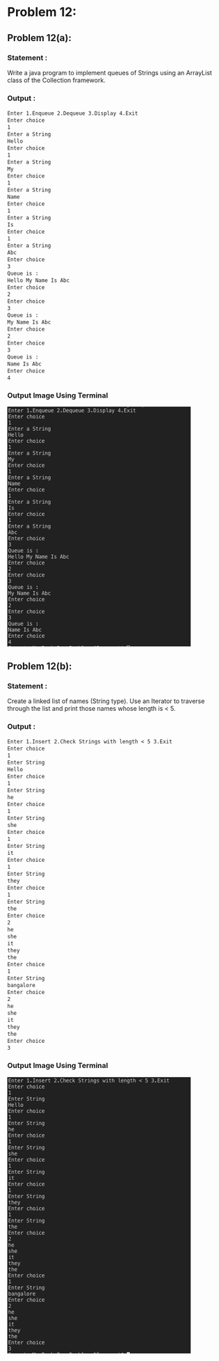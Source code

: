 # Problem 12:
## Problem 12(a):

### Statement :
Write a java program to implement queues of Strings using an ArrayList class of the Collection framework.

### Output :
```
Enter 1.Enqueue 2.Dequeue 3.Display 4.Exit
Enter choice
1
Enter a String
Hello
Enter choice
1
Enter a String
My
Enter choice
1
Enter a String
Name
Enter choice
1
Enter a String
Is
Enter choice
1
Enter a String
Abc
Enter choice
3
Queue is : 
Hello My Name Is Abc 
Enter choice
2
Enter choice
3
Queue is : 
My Name Is Abc 
Enter choice
2
Enter choice
3
Queue is : 
Name Is Abc 
Enter choice
4
```

### Output Image Using Terminal
![Output Image](https://github.com/1ms19is051/Java-Projs/blob/main/Problem%2012/Problem%2012a.png)


## Problem 12(b):

### Statement :
Create a linked list of names (String type). Use an Iterator to traverse through the list and print those names whose length is < 5.

### Output :
```
Enter 1.Insert 2.Check Strings with length < 5 3.Exit
Enter choice
1
Enter String
Hello
Enter choice
1
Enter String
he
Enter choice
1
Enter String
she
Enter choice
1
Enter String
it
Enter choice
1
Enter String
they
Enter choice
1
Enter String
the
Enter choice
2
he
she
it
they
the
Enter choice
1
Enter String
bangalore
Enter choice
2
he
she
it
they
the
Enter choice
3
```

### Output Image Using Terminal
![Output Image](https://github.com/1ms19is051/Java-Projs/blob/main/Problem%2012/Problem%2012b.png)
